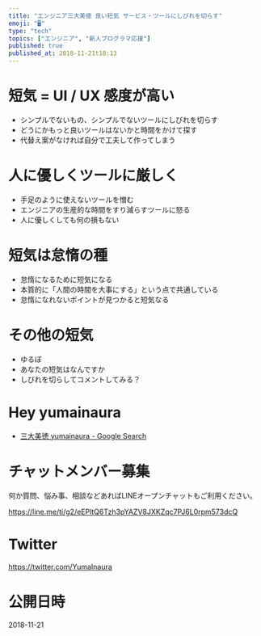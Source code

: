 ```yaml
---
title: "エンジニア三大美徳 良い短気 サービス・ツールにしびれを切らす"
emoji: "🖥"
type: "tech"
topics: ["エンジニア", "新人プログラマ応援"]
published: true
published_at: 2018-11-21t18:13
---
```


# 短気 = UI / UX 感度が高い

- シンプルでないもの、シンプルでないツールにしびれを切らす
- どうにかもっと良いツールはないかと時間をかけて探す
- 代替え案がなければ自分で工夫して作ってしまう

# 人に優しくツールに厳しく

- 手足のように使えないツールを憎む
- エンジニアの生産的な時間をすり減らすツールに怒る
- 人に優しくしても何の損もない

# 短気は怠惰の種

- 怠惰になるために短気になる
- 本質的に「人間の時間を大事にする」という点で共通している
- 怠惰になれないポイントが見つかると短気なる

# その他の短気

- ゆるぼ
- あなたの短気はなんですか
- しびれを切らしてコメントしてみる？


# Hey yumainaura

- [三大美徳 yumainaura - Google Search](https://www.google.co.jp/search?q=%E4%B8%89%E5%A4%A7%E7%BE%8E%E5%BE%B3+yumainaura&oq=%E4%B8%89%E5%A4%A7%E7%BE%8E%E5%BE%B3+yumainaura&aqs=chrome..69i57j69i60.3767j1j7&sourceid=chrome&ie=UTF-8)









<!-- Update From Qiita API -->

# チャットメンバー募集


何か質問、悩み事、相談などあればLINEオープンチャットもご利用ください。

https://line.me/ti/g2/eEPltQ6Tzh3pYAZV8JXKZqc7PJ6L0rpm573dcQ





# Twitter


https://twitter.com/YumaInaura


<!-- Update From Qiita API -->



# 公開日時

2018-11-21
